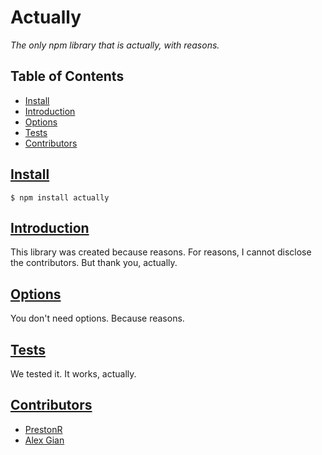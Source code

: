 # Actually
_The only npm library that is actually, with reasons._

## Table of Contents
- [Install](#install)
- [Introduction](#introduction)
- [Options](#options)
- [Tests](#tests)
- [Contributors](#contributors)

## [Install](#install)
```
$ npm install actually
```

## [Introduction](#introduction)
This library was created because reasons. For reasons, I cannot disclose the contributors. But thank you, actually.

## [Options](#options)
You don't need options. Because reasons.

## [Tests](#tests)
We tested it. It works, actually.

## [Contributors](#contributors)
- [PrestonR](https://www.npmjs.com/~presenbeck)
- [Alex Gian](https://www.npmjs.com/~alexgian)